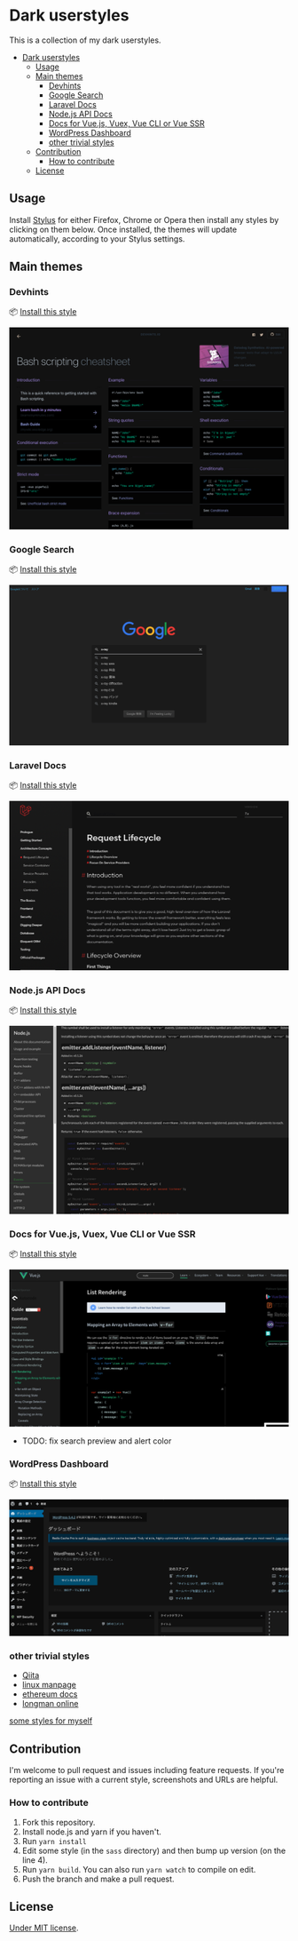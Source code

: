 # Dark userstyles
This is a collection of my dark userstyles.

- [Dark userstyles](#dark-userstyles)
    - [Usage](#usage)
    - [Main themes](#main-themes)
        - [Devhints](#devhints)
        - [Google Search](#google-search)
        - [Laravel Docs](#laravel-docs)
        - [Node.js API Docs](#nodejs-api-docs)
        - [Docs for Vue.js, Vuex, Vue CLI or Vue SSR](#vuejs-vuex-vue-cli-or-vue-ssr)
        - [WordPress Dashboard](#wordpress-dashboard)
        - [other trivial styles](#other-trivial-styles)
    - [Contribution](#contribution)
        - [How to contribute](#how-to-contribute)
    - [License](#license)

## Usage
Install [Stylus](https://add0n.com/stylus.html) for either Firefox, Chrome or Opera then install any styles by clicking on them below. Once installed, the themes will update automatically, according to your Stylus settings.

## Main themes
### Devhints
📦 [Install this style](https://github.com/xentok/userstyles/raw/master/build/devhints.io/dark.user.css)

![Devhints](image/devhints.io.png)

### Google Search
📦 [Install this style](https://github.com/xentok/userstyles/raw/master/build/google.com/clean-dark.user.css)

![Google](image/google.com.png)

### Laravel Docs
📦 [Install this style](https://github.com/xentok/userstyles/raw/master/build/laravel.com/dark.user.css)

![Laravel](image/laravel.com.png)

### Node.js API Docs
📦 [Install this style](https://github.com/xentok/userstyles/raw/master/build/nodejs.org/dark.user.css)

![Node.js API](image/nodejs.org.png)

### Docs for Vue.js, Vuex, Vue CLI or Vue SSR
📦 [Install this style](https://github.com/xentok/userstyles/raw/master/build/vuejs.org/dark.user.css)

![Vue](image/vuejs.org.png)

* TODO: fix search preview and alert color

### WordPress Dashboard
📦 [Install this style](https://github.com/xentok/userstyles/raw/master/build/wordpress/black.user.css)

![WordPress](image/wordpress.png)


### other trivial styles
* [Qiita](https://github.com/xentok/userstyles/raw/master/build/qiita.com/dark.user.css)
* [linux manpage](https://github.com/xentok/userstyles/raw/master/build/linux.die.net/dark.user.css)
* [ethereum docs](https://github.com/xentok/userstyles/raw/master/build/book.ethereum-jp.net/dark.user.css)
* [longman online](https://github.com/xentok/userstyles/raw/master/build/www.ldoceonline.com/dark.user.css)

[some styles for myself](https://github.com/xentok/userstyles/raw/master/build/bookmarks/dark.user.css)

## Contribution
I'm welcome to pull request and issues including feature requests.
If you're reporting an issue with a current style, screenshots and URLs are helpful.

### How to contribute
1. Fork this repository.
2. Install node.js and yarn if you haven't.
3. Run `yarn install`
4. Edit some style (in the `sass` directory) and then bump up version (on the line 4).
5. Run `yarn build`. You can also run `yarn watch` to compile on edit.
6. Push the branch and make a pull request.

## License
[Under MIT license](https://opensource.org/licenses/MIT).